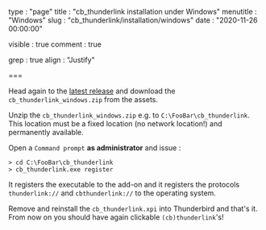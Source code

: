 type            : "page"
title           : "cb_thunderlink installation under Windows"
menutitle       : "Windows"
slug            : "cb_thunderlink/installation/windows"
date            : "2020-11-26 00:00:00"

visible         : true
comment         : true

grep            : true
align           : "Justify"

===

Head again to  the [latest release](https://github.com/CamielBouchier/cb_thunderlink/releases) and download the `cb_thunderlink_windows.zip` from the assets.

Unzip the `cb_thunderlink_windows.zip` e.g. to `C:\FooBar\cb_thunderlink`. 
This location must be a fixed location (no network location!) and permanently available.

Open a `Command prompt` **as administrator** and issue :

```
> cd C:\FooBar\cb_thunderlink
> cb_thunderlink.exe register
``` 

It registers the executable to the add-on and it registers the protocols `thunderlink://` and `cbthunderlink://` to the operating system.

Remove and reinstall the `cb_thunderlink.xpi` into Thunderbird and that's it. 
From now on you should have again clickable `(cb)thunderlink`'s!

<!--
vim: ts=4 sw=4 sts=4 sr et columns=160
-->

